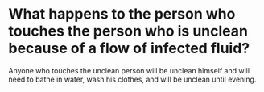 # What happens to the person who touches the person who is unclean because of a flow of infected fluid?

Anyone who touches the unclean person will be unclean himself and will need to bathe in water, wash his clothes, and will be unclean until evening.

